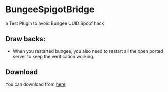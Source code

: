 # BungeeSpigotBridge
a Test Plugin to avoid Bungee UUID Spoof hack


## Draw backs:
 - When you restarted bungee, you also need to restart all the open ported server to keep the verification working.

## Download
  You can download from [here](http://www.mediafire.com/file/yl75fip8x3z6he7/BungeeSpigotBridge.jar/file)
